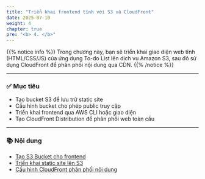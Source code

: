 ```yaml
---
title: "Triển khai frontend tĩnh với S3 và CloudFront"
date: 2025-07-10
weight: 4
chapter: true
pre: "<b> 4. </b>"
---
```


{{% notice info %}}
Trong chương này, bạn sẽ triển khai giao diện web tĩnh (HTML/CSS/JS) của ứng dụng To-do List lên dịch vụ Amazon S3, sau đó sử dụng CloudFront để phân phối nội dung qua CDN.
{{% /notice %}}

---

### ✅ Mục tiêu

- Tạo bucket S3 để lưu trữ static site
- Cấu hình bucket cho phép public truy cập
- Triển khai frontend qua AWS CLI hoặc giao diện
- Tạo CloudFront Distribution để phân phối web toàn cầu

---

### 📚 Nội dung

- [Tạo S3 Bucket cho frontend](4.1-setup-s3/)
- [Triển khai static site lên S3](4.2-deploy-static-site/)
- [Cấu hình CloudFront phân phối nội dung](4.3-setup-cloudfront/)
